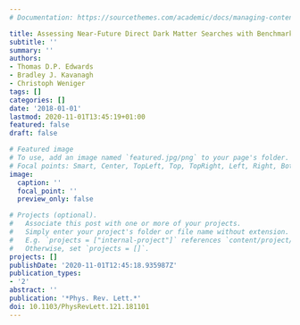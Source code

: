```yaml
---
# Documentation: https://sourcethemes.com/academic/docs/managing-content/

title: Assessing Near-Future Direct Dark Matter Searches with Benchmark-Free Forecasting
subtitle: ''
summary: ''
authors:
- Thomas D.P. Edwards
- Bradley J. Kavanagh
- Christoph Weniger
tags: []
categories: []
date: '2018-01-01'
lastmod: 2020-11-01T13:45:19+01:00
featured: false
draft: false

# Featured image
# To use, add an image named `featured.jpg/png` to your page's folder.
# Focal points: Smart, Center, TopLeft, Top, TopRight, Left, Right, BottomLeft, Bottom, BottomRight.
image:
  caption: ''
  focal_point: ''
  preview_only: false

# Projects (optional).
#   Associate this post with one or more of your projects.
#   Simply enter your project's folder or file name without extension.
#   E.g. `projects = ["internal-project"]` references `content/project/deep-learning/index.md`.
#   Otherwise, set `projects = []`.
projects: []
publishDate: '2020-11-01T12:45:18.935987Z'
publication_types:
- '2'
abstract: ''
publication: '*Phys. Rev. Lett.*'
doi: 10.1103/PhysRevLett.121.181101
---
```

